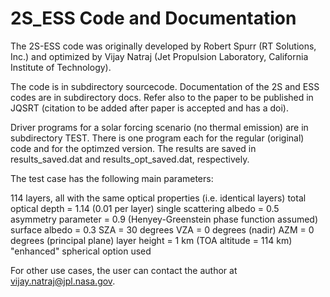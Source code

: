 # 2S_ESS Code and Documentation

The 2S-ESS code was originally developed by Robert Spurr (RT Solutions, Inc.) and optimized by Vijay Natraj (Jet Propulsion 
Laboratory, California Institute of Technology).

The code is in subdirectory sourcecode. Documentation of the 2S and ESS codes are in subdirectory docs. Refer also to the paper 
to be published in JQSRT (citation to be added after paper is accepted and has a doi).

Driver programs for a solar forcing scenario (no thermal emission) are in subdirectory TEST. There is one program each for the 
regular (original) code and for the optimzed version. The results are saved in results_saved.dat and results_opt_saved.dat, 
respectively.

The test case has the following main parameters:

114 layers, all with the same optical properties (i.e. identical layers)
total optical depth = 1.14 (0.01 per layer)
single scattering albedo = 0.5
asymmetry parameter = 0.9 (Henyey-Greenstein phase function assumed)
surface albedo = 0.3
SZA = 30 degrees
VZA = 0 degrees (nadir)
AZM = 0 degrees (principal plane)
layer height = 1 km (TOA altitude = 114 km)
"enhanced" spherical option used

For other use cases, the user can contact the author at vijay.natraj@jpl.nasa.gov.
 
